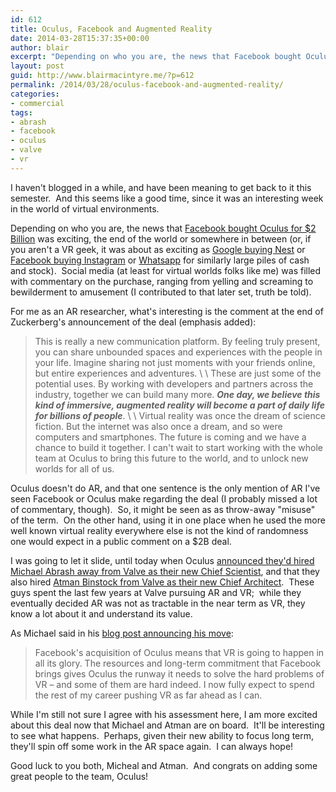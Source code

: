 ```yaml
---
id: 612
title: Oculus, Facebook and Augmented Reality
date: 2014-03-28T15:37:35+00:00
author: blair
excerpt: "Depending on who you are, the news that Facebook bought Oculus for $2 Billion was exciting, the end of the world or somewhere in between (or, if you aren't a VR geek, it was about as exciting as Google buying Nest or Facebook buying Instagram or Whatsapp for similarly large piles of cash and stock). "
layout: post
guid: http://www.blairmacintyre.me/?p=612
permalink: /2014/03/28/oculus-facebook-and-augmented-reality/
categories:
- commercial
tags:
- abrash
- facebook
- oculus
- valve
- vr
---
```


I haven't blogged in a while, and have been meaning to get back to it this semester.  And this seems like a good time, since it was an interesting week in the world of virtual environments.

Depending on who you are, the news that [Facebook bought Oculus for $2 Billion](https://www.facebook.com/zuck/posts/10101319050523971) was exciting, the end of the world or somewhere in between (or, if you aren't a VR geek, it was about as exciting as [Google buying Nest](https://investor.google.com/releases/2014/0113.html) or [Facebook buying Instagram](http://dealbook.nytimes.com/2012/04/09/facebook-buys-instagram-for-1-billion/?_php=true&_type=blogs&_r=0) or [Whatsapp](http://money.cnn.com/2014/02/19/technology/social/facebook-whatsapp/) for similarly large piles of cash and stock).  Social media (at least for virtual worlds folks like me) was filled with commentary on the purchase, ranging from yelling and screaming to bewilderment to amusement (I contributed to that later set, truth be told).

For me as an AR researcher, what's interesting is the comment at the end of Zuckerberg's announcement of the deal (emphasis added):

>This is really a new communication platform. By feeling truly present, you can share unbounded spaces and experiences with the people in your life. Imagine sharing not just moments with your friends online, but entire experiences and adventures.
\\
\\
These are just some of the potential uses. By working with developers and partners across the industry, together we can build many more. _**One day, we believe this kind of immersive, augmented reality will become a part of daily life for billions of people**_.
\\
\\
Virtual reality was once the dream of science fiction. But the internet was also once a dream, and so were computers and smartphones. The future is coming and we have a chance to build it together. I can't wait to start working with the whole team at Oculus to bring this future to the world, and to unlock new worlds for all of us.

Oculus doesn't do AR, and that one sentence is the only mention of AR I've seen Facebook or Oculus make regarding the deal (I probably missed a lot of commentary, though).  So, it might be seen as as throw-away "misuse" of the term.  On the other hand, using it in one place when he used the more well known virtual reality everywhere else is not the kind of randomness one would expect in a public comment on a $2B deal.

I was going to let it slide, until today when Oculus [announced they'd hired Michael Abrash away from Valve as their new Chief Scientist](http://www.oculusvr.com/blog/introducing-michael-abrash-oculus-chief-scientist/), and that they also hired [Atman Binstock from Valve as their new Chief Architect](http://www.oculusvr.com/blog/welcome-atman-binstock-chief-architect/).  These guys spent the last few years at Valve pursuing AR and VR;  while they eventually decided AR was not as tractable in the near term as VR, they know a lot about it and understand its value.

As Michael said in his [blog post announcing his move](http://www.oculusvr.com/blog/introducing-michael-abrash-oculus-chief-scientist/):

>Facebook's acquisition of Oculus means that VR is going to happen in all its glory. The resources and long-term commitment that Facebook brings gives Oculus the runway it needs to solve the hard problems of VR – and some of them are hard indeed. I now fully expect to spend the rest of my career pushing VR as far ahead as I can.

While I'm still not sure I agree with his assessment here, I am more excited about this deal now that Michael and Atman are on board.  It'll be interesting to see what happens.  Perhaps, given their new ability to focus long term, they'll spin off some work in the AR space again.  I can always hope!

Good luck to you both, Micheal and Atman.  And congrats on adding some great people to the team, Oculus!
